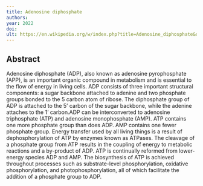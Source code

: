 ```yaml
---
title: Adenosine diphosphate
authors: 
year: 2022
doi: 
ult: https://en.wikipedia.org/w/index.php?title=Adenosine_diphosphate&oldid=1082584427
---
```

## Abstract
Adenosine diphosphate (ADP), also known as adenosine pyrophosphate (APP), is an important organic compound in metabolism and is essential to the flow of energy in living cells. ADP consists of three important structural components: a sugar backbone attached to adenine and two phosphate groups bonded to the 5 carbon atom of ribose. The diphosphate group of ADP is attached to the 5’ carbon of the sugar backbone, while the adenine attaches to the 1’ carbon.ADP can be interconverted to adenosine triphosphate (ATP) and adenosine monophosphate (AMP). ATP contains one more phosphate group than does ADP. AMP contains one fewer phosphate group. Energy transfer used by all living things is a result of dephosphorylation of ATP by enzymes known as ATPases. The cleavage of a phosphate group from ATP results in the coupling of energy to metabolic reactions and a by-product of ADP. ATP is continually reformed from lower-energy species ADP and AMP. The biosynthesis of ATP is achieved throughout processes such as substrate-level phosphorylation, oxidative phosphorylation, and photophosphorylation, all of which facilitate the addition of a phosphate group to ADP.
